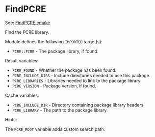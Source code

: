 # FindPCRE

See: [FindPCRE.cmake](https://github.com/petk/php-build-system/tree/master/cmake/cmake/modules/FindPCRE.cmake)

Find the PCRE library.

Module defines the following `IMPORTED` target(s):

* `PCRE::PCRE` - The package library, if found.

Result variables:

* `PCRE_FOUND` - Whether the package has been found.
* `PCRE_INCLUDE_DIRS` - Include directories needed to use this package.
* `PCRE_LIBRARIES` - Libraries needed to link to the package library.
* `PCRE_VERSION` - Package version, if found.

Cache variables:

* `PCRE_INCLUDE_DIR` - Directory containing package library headers.
* `PCRE_LIBRARY` - The path to the package library.

Hints:

The `PCRE_ROOT` variable adds custom search path.
